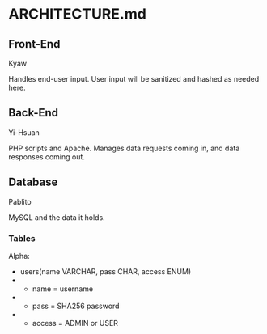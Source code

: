 # ARCHITECTURE.md

## Front-End
Kyaw

Handles end-user input.
User input will be sanitized and hashed as needed here.

## Back-End
Yi-Hsuan

PHP scripts and Apache.
Manages data requests coming in, and data responses coming out.

## Database
Pablito

MySQL and the data it holds.

### Tables
Alpha:

* users(name VARCHAR, pass CHAR, access ENUM)
* * name = username
* * pass = SHA256 password
* * access = ADMIN or USER